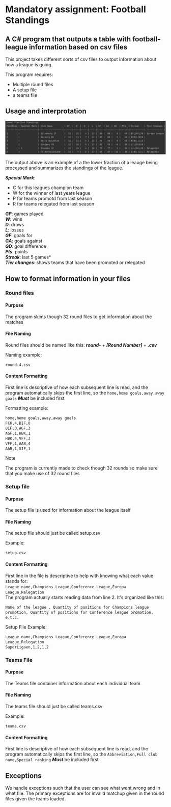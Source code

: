 # Mandatory assignment: Football Standings

##  A C# program that outputs a table with football-league information based on csv files

This project takes different sorts of csv files to output information
about how a league is going.

This program requires:
* Multiple round files
* A setup file
* a teams file

## Usage and interprotation
![Alt text](image.png)

The output above is an example of a the lower fraction of a leauge being processed and summarizes the standings of the league.

***Special Mark***:
* C for this leagues champion team
* W for the winner of last years league
* P for teams promotd from last season
* R for teams relegated from last season

***GP***: games played\
***W***: wins\
***D***: draws\
***L***: losses\
***GF***: goals for\
***GA***: goals against\
***GD***: goal difference\
***Pts***: points\
***Streak***: last 5 games*\
***Tier changes***: shows teams that have been promoted or relegated

## How to format information in your files

### Round files

#### Purpose
The program skims though 32 round files to get information about the matches

#### File Naming
Round files should be named like this: ***round-*** + ***[Round Number]*** + ***.csv***

Naming example:
```
round-4.csv
```


#### Content Formatting
First line is descriptive of how each subsequent line is read, and the program automatically skips the first line, so the ```home,home goals,away,away goals```  ***Must*** be included first

Formatting example:
```
home,home goals,away,away goals
FCK,4,BIF,0
BIF,0,AGF,3
AGF,1,HBK,1
HBK,4,VFF,3
VFF,1,AAB,4
AAB,1,SIF,1
```
> [!NOTE]
> The program is currently made to check though 32 rounds so make sure that you make use of 32 round files

### Setup file

#### Purpose
The setup file is used for information about the league itself

#### File Naming
The setup file should just be called setup.csv

Example:
```
setup.csv
```
#### Content Formatting
First line in the file is descriptive to help with knowing what each value stands for:\
```League name,Champions League,Conference League,Europa League,Relegation```\
The program actually starts reading data from line 2. It's organized like this:
```
Name of the league , Quantity of positions for Champions league promotion, Quantity of positions for Conference league promotion, e.t.c.
```

Setup File Example:
```
League name,Champions League,Conference League,Europa League,Relegation
SuperLigaen,1,2,1,2
```

### Teams File

#### Purpose
The Teams file container information about each individual team

#### File Naming
The teams file should just be called teams.csv

Example:
```
teams.csv
```

#### Content Formatting
First line is descriptive of how each subsequent line is read, and the program automatically skips the first line, so the ```Abbreviation,Full club name,Special ranking```  ***Must*** be included first

## Exceptions
We handle exceptions such that the user can see what went wrong and in what file. The primary exceptions are for invalid matchup given in the round files given the teams loaded.





